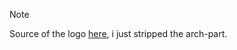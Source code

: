 > [!NOTE]
> Source of the logo [here](https://github.com/fastfetch-cli/fastfetch/wiki/Migrate-Neofetch-Logo-To-Fastfetch), i just stripped the arch-part.
